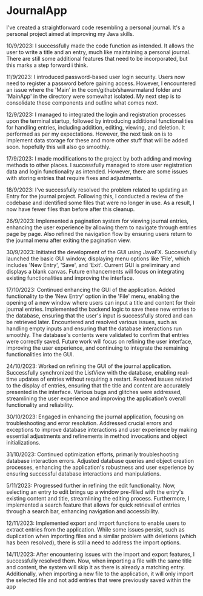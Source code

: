 # JournalApp
I've created a straightforward code resembling a personal journal. It's a personal project aimed at improving my Java skills.

10/9/2023: I successfully made the code function as intended. It allows the user to write a title and an entry, much like maintaining a personal journal. There are still some additional features that need to be incorporated, but this marks a step forward i think.

11/9/2023: I introduced password-based user login security. Users now need to register a password before gaining access. However, I encountered an issue where the 'Main' in the com/github/shawarmaland folder and 'MainApp' in the directory were somewhat isolated. My next step is to consolidate these components and outline what comes next.

12/9/2023: I managed to integrated the login and registration processes upon the terminal startup, followed by introducing additional functionalities for handling entries, including addition, editing, viewing, and deletion. It performed as per my expectations. However, the next task on is to implement data storage for these and more other stuff that will be added soon. hopefully this will also go smoothly.

17/9/2023: I made modifications to the project by both adding and moving methods to other places. I successfully managed to store user registration data and login functionality as intended. However, there are some issues with storing entries that require fixes and adjustments.

18/9/2023: I've successfully resolved the problem related to updating an Entry for the journal project. Following this, I conducted a review of the codebase and identified some files that were no longer in use. As a result, I now have fewer files than before after this cleanup.

26/9/2023: Implemented a pagination system for viewing journal entries, enhancing the user experience by allowing them to navigate through entries page by page. Also refined the navigation flow by ensuring users return to the journal menu after exiting the pagination view.

30/9/2023: Initiated the development of the GUI using JavaFX. Successfully launched the basic GUI window, displaying menu options like 'File', which includes 'New Entry', 'Save', and 'Exit'. Current GUI is preliminary and displays a blank canvas. Future enhancements will focus on integrating existing functionalities and improving the interface.

17/10/2023: Continued enhancing the GUI of the application. Added functionality to the 'New Entry' option in the 'File' menu, enabling the opening of a new window where users can input a title and content for their journal entries. Implemented the backend logic to save these new entries to the database, ensuring that the user's input is successfully stored and can be retrieved later. Encountered and resolved various issues, such as handling empty inputs and ensuring that the database interactions run smoothly. The database's contents were validated to confirm that entries were correctly saved. Future work will focus on refining the user interface, improving the user experience, and continuing to integrate the remaining functionalities into the GUI.

24/10/2023: Worked on refining the GUI of the journal application. Successfully synchronized the ListView with the database, enabling real-time updates of entries without requiring a restart. Resolved issues related to the display of entries, ensuring that the title and content are accurately presented in the interface. Various bugs and glitches were addressed, streamlining the user experience and improving the application’s overall functionality and reliability.

30/10/2023: Engaged in enhancing the journal application, focusing on troubleshooting and error resolution. Addressed crucial errors and exceptions to improve database interactions and user experience by making essential adjustments and refinements in method invocations and object initializations.

31/10/2023: Continued optimization efforts, primarily troubleshooting database interaction errors. Adjusted database queries and object creation processes, enhancing the application's robustness and user experience by ensuring successful database interactions and manipulations.

5/11/2023: Progressed further in refining the edit functionality. Now, selecting an entry to edit brings up a window pre-filled with the entry's existing content and title, streamlining the editing process. Furthermore, I implemented a search feature that allows for quick retrieval of entries through a search bar, enhancing navigation and accessibility.

12/11/2023: Implemented export and import functions to enable users to extract entries from the application. While some issues persist, such as duplication when importing files and a similar problem with deletions (which has been resolved), there is still a need to address the import options.  

14/11/2023: After encountering issues with the import and export features, I successfully resolved them. Now, when importing a file with the same title and content, the system will skip it as there is already a matching entry. Additionally, when importing a new file to the application, it will only import the selected file and not add entries that were previously saved within the app


